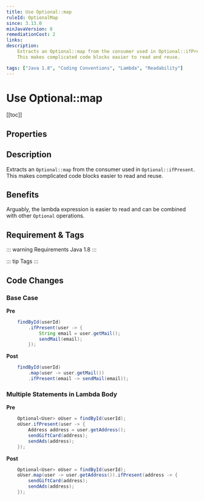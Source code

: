 ```yaml
---
title: Use Optional::map
ruleId: OptionalMap
since: 3.13.0
minJavaVersion: 8
remediationCost: 2
links:
description:
    Extracts an Optional::map from the consumer used in Optional::ifPresent. 
    This makes complicated code blocks easier to read and reuse.

tags: ["Java 1.8", "Coding Conventions", "Lambda", "Readability"]
---
```


# Use Optional::map

[[toc]]

## Properties

<RuleProperties />

## Description

Extracts an `Optional::map` from the consumer used in `Optional::ifPresent`. 
This makes complicated code blocks easier to read and reuse.

## Benefits

Arguably, the lambda expression is easier to read and can be combined with other `Optional` operations.

## Requirement & Tags

::: warning Requirements
Java 1.8
:::

::: tip Tags
<TagLinks />
:::

## Code Changes

### Base Case

__Pre__
```java
    findById(userId)
        .ifPresent(user -> {
            String email = user.getMail();
            sendMail(email);
        });
```

__Post__
```java
    findById(userId)
        .map(user -> user.getMail())
        .ifPresent(email -> sendMail(email));
```

### Multiple Statements in Lambda Body

__Pre__
```java
    Optional<User> oUser = findById(userId);
    oUser.ifPresent(user -> {
        Address address = user.getAddress();
        sendGiftCard(address);
        sendAds(address);
    });
```

__Post__
```java
    Optional<User> oUser = findById(userId);
    oUser.map(user -> user.getAddress()).ifPresent(address -> {
        sendGiftCard(address);
        sendAds(address);
    });
```


